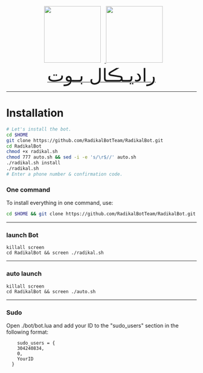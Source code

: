 <p 
    <div align="center">
    <a href="https://telegram.me/RadikalBotTeam">
        <img src="http://upir.ir/951/guest/Untitled-7.png" hspace="10" width="150">
    </a>
    <a href="https://telegram.me/ariasudo">
        <img src="http://upir.ir/951/guest/Untitled-6.png" width="150">
    </a>
</div>
<a href="https://telegram.me/RadikalBotTeam"><font size="100">رادیـڪال بـوت</font></a>


* * *


# Installation

```sh
# Let's install the bot.
cd $HOME
git clone https://github.com/RadikalBotTeam/RadikalBot.git
cd RadikalBot
chmod +x radikal.sh
chmod 777 auto.sh && sed -i -e 's/\r$//' auto.sh
./radikal.sh install
./radikal.sh 
# Enter a phone number & confirmation code.
```
### One command
To install everything in one command, use:
```sh
cd $HOME && git clone https://github.com/RadikalBotTeam/RadikalBot.git  && cd RadikalBot && chmod +x radikal.sh && chmod 777 auto.sh && sed -i -e 's/\r$//' auto.sh && ./radikal.sh install && ./radikal.sh
```

* * *

### launch Bot

```
killall screen
cd RadikalBot && screen ./radikal.sh
```

* * *


### auto launch 
```
killall screen
cd RadikalBot && screen ./auto.sh
```

* * *


### Sudo

Open ./bot/bot.lua and add your ID to the "sudo_users" section in the following format:
```
    sudo_users = {
    304240834,
    0,
    YourID
  }
